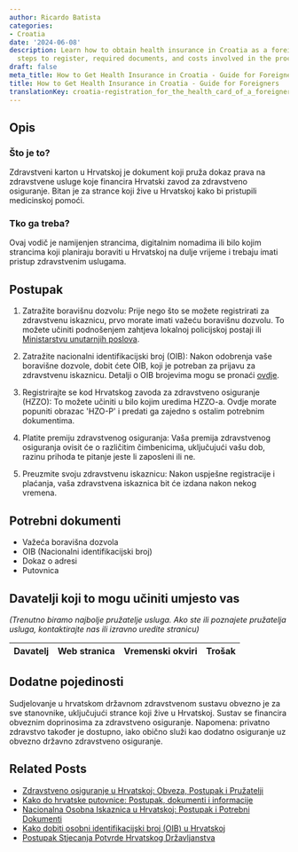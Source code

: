 ```yaml
---
author: Ricardo Batista
categories:
- Croatia
date: '2024-06-08'
description: Learn how to obtain health insurance in Croatia as a foreigner, including
  steps to register, required documents, and costs involved in the process.
draft: false
meta_title: How to Get Health Insurance in Croatia - Guide for Foreigners
title: How to Get Health Insurance in Croatia - Guide for Foreigners
translationKey: croatia-registration_for_the_health_card_of_a_foreigner
---
```



## Opis
### Što je to?
Zdravstveni karton u Hrvatskoj je dokument koji pruža dokaz prava na zdravstvene usluge koje financira Hrvatski zavod za zdravstveno osiguranje. Bitan je za strance koji žive u Hrvatskoj kako bi pristupili medicinskoj pomoći.

### Tko ga treba?
Ovaj vodič je namijenjen strancima, digitalnim nomadima ili bilo kojim strancima koji planiraju boraviti u Hrvatskoj na dulje vrijeme i trebaju imati pristup zdravstvenim uslugama.

## Postupak
1. Zatražite boravišnu dozvolu: Prije nego što se možete registrirati za zdravstvenu iskaznicu, prvo morate imati važeću boravišnu dozvolu. To možete učiniti podnošenjem zahtjeva lokalnoj policijskoj postaji ili [Ministarstvu unutarnjih poslova](https://mup.gov.hr).

2. Zatražite nacionalni identifikacijski broj (OIB): Nakon odobrenja vaše boravišne dozvole, dobit ćete OIB, koji je potreban za prijavu za zdravstvenu iskaznicu. Detalji o OIB brojevima mogu se pronaći [ovdje](http://www.porezna-uprava.hr/en/Pages/oib.aspx).

3. Registrirajte se kod Hrvatskog zavoda za zdravstveno osiguranje (HZZO): To možete učiniti u bilo kojim uredima HZZO-a. Ovdje morate popuniti obrazac 'HZO-P' i predati ga zajedno s ostalim potrebnim dokumentima.

4. Platite premiju zdravstvenog osiguranja: Vaša premija zdravstvenog osiguranja ovisit će o različitim čimbenicima, uključujući vašu dob, razinu prihoda te pitanje jeste li zaposleni ili ne.

5. Preuzmite svoju zdravstvenu iskaznicu: Nakon uspješne registracije i plaćanja, vaša zdravstvena iskaznica bit će izdana nakon nekog vremena.

## Potrebni dokumenti
- Važeća boravišna dozvola
- OIB (Nacionalni identifikacijski broj)
- Dokaz o adresi
- Putovnica

## Davatelji koji to mogu učiniti umjesto vas
_(Trenutno biramo najbolje pružatelje usluga. Ako ste ili poznajete pružatelja usluga, kontaktirajte nas ili izravno uredite stranicu)_

| Davatelj | Web stranica | Vremenski okviri | Trošak |
| --------------- | --------------- | :-------------: | :-------------: |

## Dodatne pojedinosti
Sudjelovanje u hrvatskom državnom zdravstvenom sustavu obvezno je za sve stanovnike, uključujući strance koji žive u Hrvatskoj. Sustav se financira obveznim doprinosima za zdravstveno osiguranje. Napomena: privatno zdravstvo također je dostupno, iako obično služi kao dodatno osiguranje uz obvezno državno zdravstveno osiguranje.
## Related Posts

- [Zdravstveno osiguranje u Hrvatskoj: Obveza, Postupak i Pružatelji](https://tramitit.com/hr/guides/croatia/dobivanje_zdravstvenog_osiguranja/)
- [Kako do hrvatske putovnice: Postupak, dokumenti i informacije](https://tramitit.com/hr/guides/croatia/izdavanje_putovnice/)
- [Nacionalna Osobna Iskaznica u Hrvatskoj: Postupak i Potrebni Dokumenti](https://tramitit.com/hr/guides/croatia/izdavanje_osobne_iskaznice/)
- [Kako dobiti osobni identifikacijski broj (OIB) u Hrvatskoj](https://tramitit.com/hr/guides/croatia/dodjela_oib-a/)
- [Postupak Stjecanja Potvrde Hrvatskog Državljanstva](https://tramitit.com/hr/guides/croatia/izdavanje_domovnice/)